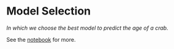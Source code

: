 # Model Selection

*In which we choose the best model to predict the age of a crab.*

See the [notebook](models.ipynb) for more.
